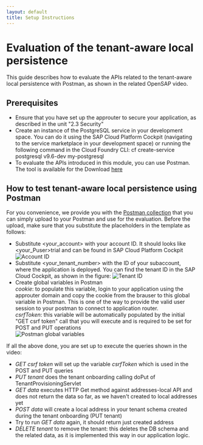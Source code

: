 ```yaml
---
layout: default
title: Setup Instructions
---
```

# Evaluation of the tenant-aware local persistence
This guide describes how to evaluate the APIs related to the tenant-aware local persistence with Postman, as shown in the related OpenSAP video. 

## Prerequisites
* Ensure that you have set up the approuter to secure your application, as described in the unit "2.3 Security" 
* Create an instance of the PostgreSQL service in your development space. You can do it using the SAP Cloud Platform Cockpit (navigating to the service marketplace in your development space) or running the following command in the Cloud Foundry CLI:
cf create-service postgresql v9.6-dev my-postgresql
* To evaluate the APIs introduced in this module, you can use Postman. The tool is available for the Download [here](https://www.getpostman.com/)

## How to test tenant-aware local persistence using Postman
For you convenience, we provide you with the [Postman collection](https://github.com/SAP/cloud-s4-sdk-book/blob/course/2_4_multitenancy/docs/multitenancy/BP%20multitenancy.postman_collection.json) that you can simply upload to your Postman and use for the evaluation. Before the upload, make sure that you substitute the placeholders in the template as follows:
* Substitute <your_account> with your account ID. It should looks like <your_Puser>trial and can be found in SAP Cloud Platform Cockpit
![Account ID](https://github.com/SAP/cloud-s4-sdk-book/blob/course/2_4_multitenancy/docs/multitenancy/figures/subaccount.PNG)
* Substitute <your_tenant_number> with the ID of your subaccount, where the application is deployed. You can find the tenant ID in the SAP Cloud Cockpit, as shown in the figure:
![Tenant ID](https://github.com/SAP/cloud-s4-sdk-book/blob/course/2_4_multitenancy/docs/multitenancy/figures/tenantID.PNG)
* Create global variables in Postman <br>
*cookie*: to populate this variable, login to your application using the approuter domain and copy the cookie from the brauser to this global variable in Postman. This is one of the way to provide the valid user session to your postman to connect to application router. <br>
*csrfToken*: this variable will be automatically populated by the initial "GET csrf token" call that you will execute and is required to be set for POST and PUT operations <br>
![Postman global variables](https://github.com/SAP/cloud-s4-sdk-book/blob/course/2_4_multitenancy/docs/multitenancy/figures/PostmanGlobalVars.PNG)

If all the above done, you are set up to execute the queries shown in the video:
* *GET csrf token* will set up the variable *csrfToken* which is used in the POST and PUT queries
* *PUT tenant* does the tenant onboarding calling doPut of TenantProvisioningServlet 
* *GET data* executes HTTP Get method against addresses-local API and does not return the data so far, as we haven't created to local addresses yet
* *POST data* will create a local address in your tenant schema created during the tenant onboarding (PUT tenant)
* Try to run *GET data* again, it should return just created address
* *DELETE tenant* to remove the tenant: this deletes the DB schema and the related data, as it is implemented this way in our application logic.
